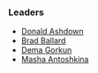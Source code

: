 ### Leaders
* [Donald Ashdown](mailto:donald.ashdown@owasp.org)
* [Brad Ballard](mailto:brad.ballard@owasp.org)
* [Dema Gorkun](mailto:dema.gorkun@owasp.org)
* [Masha Antoshkina](mailto:masha.antoshkina@owasp.org)

